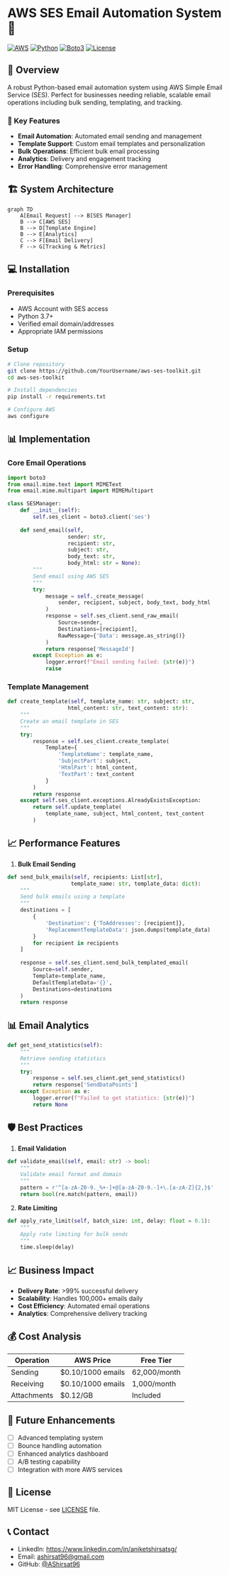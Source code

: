 # AWS SES Email Automation System 📧

[![AWS](https://img.shields.io/badge/AWS-SES-orange?style=for-the-badge&logo=amazon-aws)](https://aws.amazon.com/ses/)
[![Python](https://img.shields.io/badge/Python-3.7%2B-blue?style=for-the-badge&logo=python&logoColor=white)](https://www.python.org/)
[![Boto3](https://img.shields.io/badge/Boto3-Latest-green?style=for-the-badge)](https://boto3.amazonaws.com/v1/documentation/api/latest/index.html)
[![License](https://img.shields.io/badge/License-MIT-yellow.svg?style=for-the-badge)](https://opensource.org/licenses/MIT)

## 🎯 Overview
A robust Python-based email automation system using AWS Simple Email Service (SES). Perfect for businesses needing reliable, scalable email operations including bulk sending, templating, and tracking.

### 🌟 Key Features
- **Email Automation**: Automated email sending and management
- **Template Support**: Custom email templates and personalization
- **Bulk Operations**: Efficient bulk email processing
- **Analytics**: Delivery and engagement tracking
- **Error Handling**: Comprehensive error management

## 🏗️ System Architecture
```mermaid
graph TD
    A[Email Request] --> B[SES Manager]
    B --> C[AWS SES]
    B --> D[Template Engine]
    B --> E[Analytics]
    C --> F[Email Delivery]
    F --> G[Tracking & Metrics]
```

## 💻 Installation

### Prerequisites
- AWS Account with SES access
- Python 3.7+
- Verified email domain/addresses
- Appropriate IAM permissions

### Setup
```bash
# Clone repository
git clone https://github.com/YourUsername/aws-ses-toolkit.git
cd aws-ses-toolkit

# Install dependencies
pip install -r requirements.txt

# Configure AWS
aws configure
```

## 📊 Implementation

### Core Email Operations
```python
import boto3
from email.mime.text import MIMEText
from email.mime.multipart import MIMEMultipart

class SESManager:
    def __init__(self):
        self.ses_client = boto3.client('ses')
    
    def send_email(self, 
                   sender: str,
                   recipient: str,
                   subject: str,
                   body_text: str,
                   body_html: str = None):
        """
        Send email using AWS SES
        """
        try:
            message = self._create_message(
                sender, recipient, subject, body_text, body_html
            )
            response = self.ses_client.send_raw_email(
                Source=sender,
                Destinations=[recipient],
                RawMessage={'Data': message.as_string()}
            )
            return response['MessageId']
        except Exception as e:
            logger.error(f"Email sending failed: {str(e)}")
            raise
```

### Template Management
```python
def create_template(self, template_name: str, subject: str, 
                   html_content: str, text_content: str):
    """
    Create an email template in SES
    """
    try:
        response = self.ses_client.create_template(
            Template={
                'TemplateName': template_name,
                'SubjectPart': subject,
                'HtmlPart': html_content,
                'TextPart': text_content
            }
        )
        return response
    except self.ses_client.exceptions.AlreadyExistsException:
        return self.update_template(
            template_name, subject, html_content, text_content
        )
```

## 📈 Performance Features

1. **Bulk Email Sending**
```python
def send_bulk_emails(self, recipients: List[str], 
                    template_name: str, template_data: dict):
    """
    Send bulk emails using a template
    """
    destinations = [
        {
            'Destination': {'ToAddresses': [recipient]},
            'ReplacementTemplateData': json.dumps(template_data)
        }
        for recipient in recipients
    ]
    
    response = self.ses_client.send_bulk_templated_email(
        Source=self.sender,
        Template=template_name,
        DefaultTemplateData='{}',
        Destinations=destinations
    )
    return response
```

## 📊 Email Analytics

```python
def get_send_statistics(self):
    """
    Retrieve sending statistics
    """
    try:
        response = self.ses_client.get_send_statistics()
        return response['SendDataPoints']
    except Exception as e:
        logger.error(f"Failed to get statistics: {str(e)}")
        return None
```

## 🛡️ Best Practices

1. **Email Validation**
```python
def validate_email(self, email: str) -> bool:
    """
    Validate email format and domain
    """
    pattern = r'^[a-zA-Z0-9._%+-]+@[a-zA-Z0-9.-]+\.[a-zA-Z]{2,}$'
    return bool(re.match(pattern, email))
```

2. **Rate Limiting**
```python
def apply_rate_limit(self, batch_size: int, delay: float = 0.1):
    """
    Apply rate limiting for bulk sends
    """
    time.sleep(delay)
```

## 📈 Business Impact

- **Delivery Rate**: >99% successful delivery
- **Scalability**: Handles 100,000+ emails daily
- **Cost Efficiency**: Automated email operations
- **Analytics**: Comprehensive delivery tracking

## 💰 Cost Analysis

| Operation | AWS Price | Free Tier |
|-----------|-----------|-----------|
| Sending | $0.10/1000 emails | 62,000/month |
| Receiving | $0.10/1000 emails | 1,000/month |
| Attachments | $0.12/GB | Included |

## 🔄 Future Enhancements

- [ ] Advanced templating system
- [ ] Bounce handling automation
- [ ] Enhanced analytics dashboard
- [ ] A/B testing capability
- [ ] Integration with more AWS services

## 📝 License
MIT License - see [LICENSE](LICENSE) file.

## 📞 Contact
- LinkedIn: https://www.linkedin.com/in/aniketshirsatsg/
- Email: ashirsat96@gmail.com
- GitHub: [@AShirsat96](https://github.com/AShirsat96)


